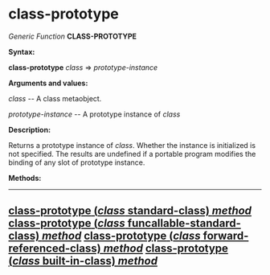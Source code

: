 class-prototype
===============

*Generic Function* **CLASS-PROTOTYPE**

**Syntax:**

**class-prototype** *class* => *prototype-instance*

**Arguments and values:**

*class* -- A class metaobject.

*prototype-instance* -- A prototype instance of *class*

**Description:**

Returns a prototype instance of *class*. Whether the instance is initialized is not specified. The results are undefined if a portable program modifies the binding of any slot of prototype instance.

**Methods:**

  --------------------------------------------------------------------------------------------------------------------
  [**class-prototype** (*class* standard-class) *method*](/meta-object-protocol/class-prototype-standard-class)
  [**class-prototype** (*class* funcallable-standard-class) *method*](/meta-object-protocol/class-prototype-funcallable-standard-class)
  [**class-prototype** (*class* forward-referenced-class) *method*](/meta-object-protocol/class-prototype-forward-referenced-class)
  [**class-prototype** (*class* built-in-class) *method*](/meta-object-protocol/class-prototype-built-in-class)
  --------------------------------------------------------------------------------------------------------------------



